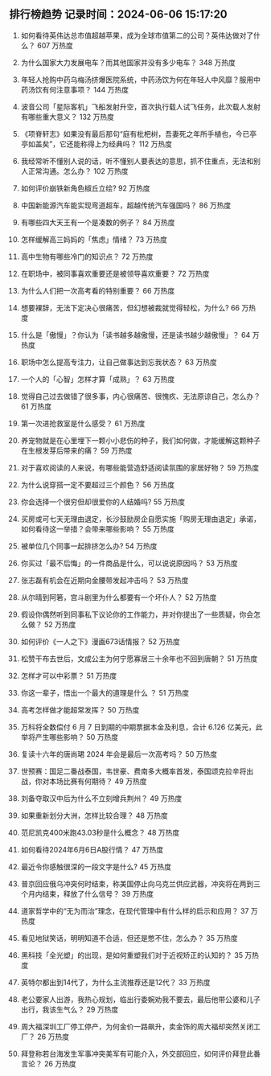 
## 排行榜趋势 记录时间：2024-06-06 15:17:20
  
  1. 如何看待英伟达总市值超越苹果，成为全球市值第二的公司？英伟达做对了什么？ 607 万热度
    
  2. 为什么国家大力发展电车？而其他国家并没有多少电车？ 348 万热度
    
  3. 年轻人抢购中药乌梅汤挤爆医院系统，中药汤饮为何在年轻人中风靡？服用中药汤饮有何注意事项？ 144 万热度
    
  4. 波音公司「星际客机」飞船发射升空，首次执行载人试飞任务，此次载人发射有哪些重大意义？ 132 万热度
    
  5. 《项脊轩志》如果没有最后那句“庭有枇杷树，吾妻死之年所手植也，今已亭亭如盖矣”，它还能称得上为经典吗？ 112 万热度
    
  6. 我经常听不懂别人说的话，听不懂别人要表达的意思，抓不住重点，无法和别人正常沟通。怎么办？ 102 万热度
    
  7. 如何评价崩铁新角色椒丘立绘? 92 万热度
    
  8. 中国新能源汽车能实现弯道超车，超越传统汽车强国吗？ 86 万热度
    
  9. 有哪些四大天王有一个是凑数的例子？ 84 万热度
    
  10. 怎样缓解高三妈妈的「焦虑」情绪？ 73 万热度
    
  11. 高中生物有哪些冷门的知识点？ 72 万热度
    
  12. 在职场中，被同事喜欢重要还是被领导喜欢重要？ 72 万热度
    
  13. 为什么人们把一次高考看的特别重要？ 66 万热度
    
  14. 想要裸辞，无法下定决心很痛苦，但幻想被裁就觉得轻松，为什么? 66 万热度
    
  15. 什么是「傲慢」？你认为「读书越多越傲慢，还是读书越少越傲慢」？ 64 万热度
    
  16. 职场中怎么提高专注力，让自己做事达到忘我状态？ 63 万热度
    
  17. 一个人的「心智」怎样才算「成熟」？ 63 万热度
    
  18. 觉得自己过去做错了很多事，内心很痛苦、很愧疚、无法原谅自己，怎么办？ 61 万热度
    
  19. 第一次进抢救室是什么感受？ 61 万热度
    
  20. 养宠物就是在心里埋下一颗小小悲伤的种子，我们如何做，才能缓解这颗种子在生根发芽后带来的痛？ 59 万热度
    
  21. 对于喜欢阅读的人来说，有哪些能营造舒适阅读氛围的家居好物？ 59 万热度
    
  22. 为什么说穿搭一定不要超过三个颜色？ 56 万热度
    
  23. 你会选择一个很穷但却很爱你的人结婚吗? 55 万热度
    
  24. 买房或可七天无理由退定，长沙鼓励房企自愿实施「购房无理由退定」承诺，如何看待这一举措？会带来哪些影响？ 55 万热度
    
  25. 被单位几个同事一起排挤怎么办? 54 万热度
    
  26. 你买过「最不后悔」的一件商品是什么，可以说说原因吗？ 53 万热度
    
  27. 张志磊有机会在近期向金腰带发起冲击吗？ 53 万热度
    
  28. 从尔晴到阿箬，宫斗剧里为什么都要有一个坏仆人？ 52 万热度
    
  29. 假设你偶然听到同事私下议论你的工作能力，并对你提出了一些质疑，你会怎么做？ 52 万热度
    
  30. 如何评价《一人之下》漫画673话情报？ 52 万热度
    
  31. 松赞干布去世后，文成公主为何宁愿寡居三十余年也不回到唐朝？ 51 万热度
    
  32. 怎样才可以中彩票？ 51 万热度
    
  33. 你这一辈子，悟出一个最大的道理是什么 ？ 51 万热度
    
  34. 高考怎样做才能超常发挥？ 50 万热度
    
  35. 万科将全数偿付 6 月 7 日到期的中期票据本金及利息，合计 6.126 亿美元，此举将产生哪些影响？ 50 万热度
    
  36. 复读十六年的唐尚珺 2024 年会是最后一次高考吗？ 50 万热度
    
  37. 世预赛：国足二番战泰国，韦世豪、费南多大概率首发，泰国颂克拉辛将出战，你对本场比赛有何期待？ 49 万热度
    
  38. 刘备夺取汉中后为什么不立刻增兵荆州？ 49 万热度
    
  39. 如果重新划分大洲，怎样比较合理？ 48 万热度
    
  40. 范尼凯克400米跑43.03秒是什么概念？ 48 万热度
    
  41. 如何看待2024年6月6日A股行情？ 47 万热度
    
  42. 最近令你感触很深的一段文字是什么? 45 万热度
    
  43. 普京回应俄乌冲突何时结束，称美国停止向乌克兰供应武器，冲突将在两到三个月内结束，释放了什么信号？ 39 万热度
    
  44. 道家哲学中的“无为而治”理念，在现代管理中有什么样的启示和应用？ 37 万热度
    
  45. 看见地狱笑话，明明知道不合适，但还是憋不住，怎么办？ 35 万热度
    
  46. 黑科技「全光塑」的出现，是如何重塑我们对于近视矫正的认知的？ 35 万热度
    
  47. 英特尔都出到14代了，为什么主流推荐还是12代？ 33 万热度
    
  48. 老公要家人出游，我热心规划，临出行委婉劝我不要去，最后他带公婆和儿子出行，我该生气么？ 29 万热度
    
  49. 周大福深圳工厂停工停产，为何金价一路飙升，卖金饰的周大福却突然关闭工厂？ 26 万热度
    
  50. 拜登称若台海发生军事冲突美军有可能介入，外交部回应，如何评价拜登此番言论？ 26 万热度
    
